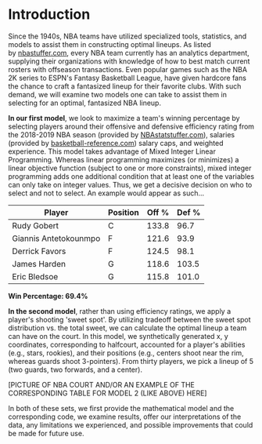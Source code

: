 # Introduction
Since the 1940s, NBA teams have utilized specialized tools, statistics, and models to assist them in constructing optimal lineups. As listed by [nbastuffer.com](https://www.nbastuffer.com/analytics101/nba-teams-that-have-analytics-department/), every NBA team currently has an analytics department, supplying their organizations with knowledge of how to best match current rosters with offseason transactions. Even popular games such as the NBA 2K series to ESPN's Fantasy Basketball League, have given hardcore fans the chance to craft a fantasized lineup for their favorite clubs. With such demand, we will examine two models one can take to assist them in selecting for an optimal, fantasized NBA lineup. 

**In our first model**, we look to maximize a team's winning percentage by selecting players around their offensive and defensive efficiency rating from the 2018-2019 NBA season (provided by [NBAstatstuffer.com]((https://www.nbastuffer.com/2018-2019-nba-player-stats/))), salaries (provided by [basketball-reference.com](https://www.basketball-reference.com/contracts/players.html)) salary caps, and weighted experience. This model takes advantage of Mixed Integer Linear Programming. Whereas linear programming maximizes (or minimizes) a linear objective function (subject to one or more constraints), mixed integer programming adds one additional condition that at least one of the variables can only take on integer values. Thus, we get a decisive decision on who to select and not to select. An example would appear as such...

| Player                | Position | Off % | Def % |
|-----------------------|----------|-------|-------|
| Rudy Gobert           | C        | 133.8 | 96.7  |
| Giannis Antetokounmpo | F        | 121.6 | 93.9  |
| Derrick Favors        | F        | 124.5 | 98.1  |
| James Harden          | G        | 118.6 | 103.5 |
| Eric Bledsoe          | G        | 115.8 | 101.0 |

**Win Percentage: 69.4%**

**In the second model**, rather than using efficiency ratings, we apply a player's shooting 'sweet spot'. By utilizing tradeoff between the sweet spot distribution vs. the total sweet, we can calculate the optimal lineup a team can have on the court. In this model, we synthetically generated x, y coordinates, corresponding to halfcourt, accounted for a player's abilities (e.g., stars, rookies), and their positions (e.g., centers shoot near the rim, whereas guards shoot 3-pointers). From thirty players, we pick a lineup of 5 (two guards, two forwards, and a center). 

[PICTURE OF NBA COURT AND/OR AN EXAMPLE OF THE CORRESPONDING TABLE FOR MODEL 2 (LIKE ABOVE) HERE]

In both of these sets, we first provide the mathematical model and the corresponding code, we examine results, offer our interpretations of the data, any limitations we experienced, and possible improvements that could be made for future use.

